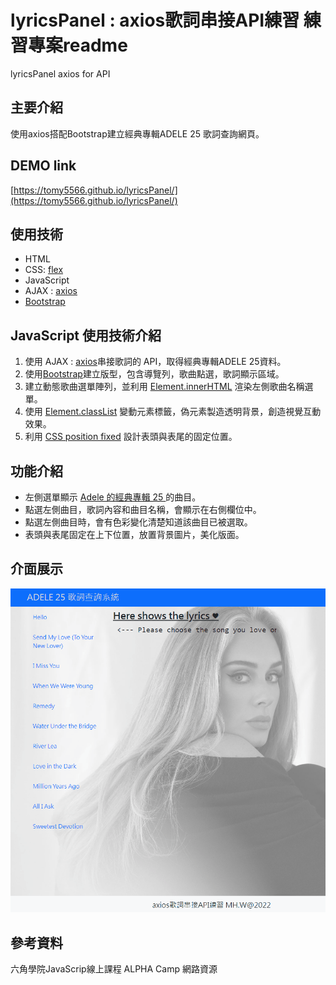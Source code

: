# lyricsPanel : axios歌詞串接API練習 練習專案readme
lyricsPanel axios for API

## 主要介紹
使用axios搭配Bootstrap建立經典專輯ADELE 25 歌詞查詢網頁。

## DEMO link
[https://tomy5566.github.io/lyricsPanel/](https://tomy5566.github.io/lyricsPanel/)

## 使用技術
- HTML
- CSS: [flex](https://developer.mozilla.org/zh-CN/docs/Web/CSS/flex)
- JavaScript
- AJAX : [axios](https://github.com/axios/axios)
- [Bootstrap](https://getbootstrap.com/)

## JavaScript 使用技術介紹

1. 使用 AJAX : [axios](https://github.com/axios/axios)串接歌詞的 API，取得經典專輯ADELE 25資料。
2. 使用[Bootstrap](https://getbootstrap.com/)建立版型，包含導覽列，歌曲點選，歌詞顯示區域。
3. 建立動態歌曲選單陣列，並利用 [Element.innerHTML](https://developer.mozilla.org/zh-TW/docs/Web/API/Element/innerHTML) 渲染左側歌曲名稱選單。
4. 使用 [Element.classList](https://developer.mozilla.org/en-US/docs/Web/API/Element/classList) 變動元素標籤，偽元素製造透明背景，創造視覺互動效果。
5. 利用 [CSS position fixed](https://www.w3schools.com/css/css_positioning.asp) 設計表頭與表尾的固定位置。

## 功能介紹
- 左側選單顯示 [Adele 的經典專輯 25 ](https://en.wikipedia.org/wiki/25_(Adele_album))的曲目。
- 點選左側曲目，歌詞內容和曲目名稱，會顯示在右側欄位中。
- 點選左側曲目時，會有色彩變化清楚知道該曲目已被選取。
- 表頭與表尾固定在上下位置，放置背景圖片，美化版面。

## 介面展示
![image](https://github.com/tomy5566/lyricsPanel/blob/main/Lyrics_demo_gif.gif)


## 參考資料
六角學院JavaScrip線上課程
ALPHA Camp 網路資源
